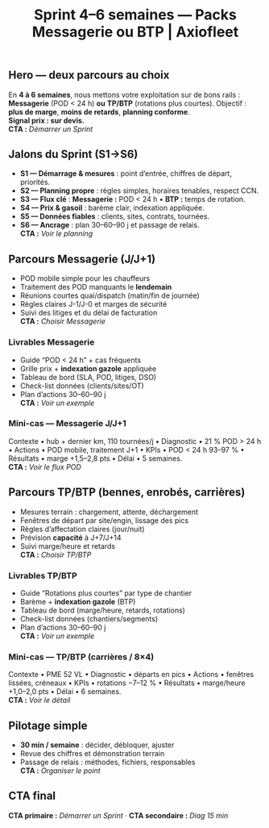 ﻿---
title: 'Sprint 4–6 semaines — Packs Messagerie ou BTP | Axiofleet'
description: 'Deux packs dédiés : Messagerie (POD < 24 h) ou TP/BTP (rotations). En 4–6 semaines : RSE/CCN, SIG/Pricing, MDM, CAPA. Résultats mesurés et ancrés.'
canonical: '/consulting/offres/sprint-4-6-semaines'
h1: 'Sprint 4–6 semaines — deux parcours dédiés'
keywords:
  - consulting TRM
  - messagerie J+1
  - BTP bennes
  - planification RSE
  - SIG transport
  - indexation gazole
---

## Hero — deux parcours au choix
En **4 à 6 semaines**, nous mettons votre exploitation sur de bons rails : **Messagerie** (POD < 24 h) **ou** **TP/BTP** (rotations plus courtes). Objectif : **plus de marge**, **moins de retards**, **planning conforme**.  
**Signal prix : sur devis.**  
**CTA :** _Démarrer un Sprint_

## Jalons du Sprint (S1→S6)
- **S1 — Démarrage & mesures** : point d’entrée, chiffres de départ, priorités.
- **S2 — Planning propre** : règles simples, horaires tenables, respect CCN.
- **S3 — Flux clé** : **Messagerie :** POD < 24 h • **BTP :** temps de rotation.
- **S4 — Prix & gasoil** : barème clair, indexation appliquée.
- **S5 — Données fiables** : clients, sites, contrats, tournées.
- **S6 — Ancrage** : plan 30–60–90 j et passage de relais.  
**CTA :** _Voir le planning_

## Parcours Messagerie (J/J+1)
- POD mobile simple pour les chauffeurs
- Traitement des POD manquants le **lendemain**
- Réunions courtes quai/dispatch (matin/fin de journée)
- Règles claires J-1/J-0 et marges de sécurité
- Suivi des litiges et du délai de facturation  
**CTA :** _Choisir Messagerie_

### Livrables Messagerie
- Guide “POD < 24 h” + cas fréquents
- Grille prix + **indexation gazole** appliquée
- Tableau de bord (SLA, POD, litiges, DSO)
- Check-list données (clients/sites/OT)
- Plan d’actions 30–60–90 j  
**CTA :** _Voir un exemple_

### Mini-cas — Messagerie J/J+1
Contexte • hub + dernier km, 110 tournées/j • Diagnostic • 21 % POD > 24 h • Actions • POD mobile, traitement J+1 • KPIs • POD < 24 h 93–97 % • Résultats • marge +1,5–2,8 pts • Délai • 5 semaines.  
**CTA :** _Voir le flux POD_

## Parcours TP/BTP (bennes, enrobés, carrières)
- Mesures terrain : chargement, attente, déchargement
- Fenêtres de départ par site/engin, lissage des pics
- Règles d’affectation claires (jour/nuit)
- Prévision **capacité** à J+7/J+14
- Suivi marge/heure et retards  
**CTA :** _Choisir TP/BTP_

### Livrables TP/BTP
- Guide “Rotations plus courtes” par type de chantier
- Barème + **indexation gazole** (BTP)
- Tableau de bord (marge/heure, retards, rotations)
- Check-list données (chantiers/segments)
- Plan d’actions 30–60–90 j  
**CTA :** _Voir un exemple_

### Mini-cas — TP/BTP (carrières / 8×4)
Contexte • PME 52 VL • Diagnostic • départs en pics • Actions • fenêtres lissées, créneaux • KPIs • rotations −7–12 % • Résultats • marge/heure +1,0–2,0 pts • Délai • 6 semaines.  
**CTA :** _Voir le détail_

## Pilotage simple
- **30 min / semaine** : décider, débloquer, ajuster
- Revue des chiffres et démonstration terrain
- Passage de relais : méthodes, fichiers, responsables  
**CTA :** _Organiser le point_

## CTA final
**CTA primaire :** _Démarrer un Sprint_ · **CTA secondaire :** _Diag 15 min_
